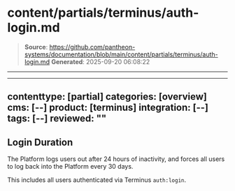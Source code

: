 # content/partials/terminus/auth-login.md

> **Source**: https://github.com/pantheon-systems/documentation/blob/main/content/partials/terminus/auth-login.md
> **Generated**: 2025-09-20 06:08:22

---

---
contenttype: [partial]
categories: [overview]
cms: [--]
product: [terminus]
integration: [--]
tags: [--]
reviewed: ""
---

## Login Duration

The Platform logs users out after 24 hours of inactivity, and forces all users to log back into the Platform every 30 days.

This includes all users authenticated via Terminus `auth:login`.
